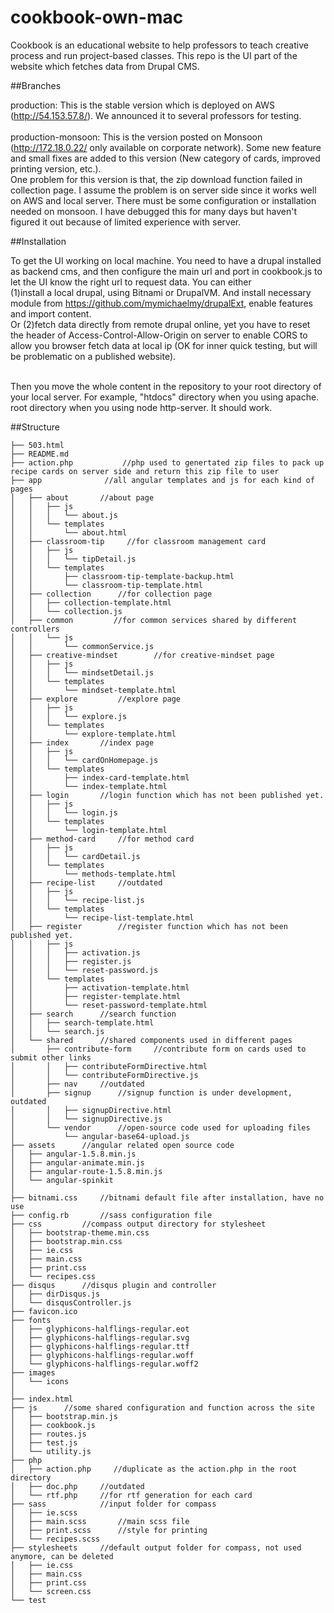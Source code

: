 # cookbook-own-mac
Cookbook is an educational website to help professors to teach creative process and run project-based classes. This repo is the UI part of the website which fetches data from Drupal CMS. 

##Branches

production: This is the stable version which is deployed on AWS (http://54.153.57.8/). We announced it to several professors for testing.<br/> <br/>
production-monsoon: This is the version posted on Monsoon (http://172.18.0.22/ only available on corporate network). Some new feature and small fixes are added to this version (New category of cards, improved printing version, etc.).<br/>One problem for this version is that, the zip download function failed in collection page. I assume the problem is on server side since it works well on AWS and local server. There must be some configuration or installation needed on monsoon. I have debugged this for many days but haven't figured it out because of limited experience with server.

##Installation

To get the UI working on local machine. You need to have a drupal installed as backend cms, and then configure the main url and port in cookbook.js to let the UI know the right url to request data. You can either <br/>
(1)install a local drupal, using Bitnami or DrupalVM. And install necessary module from https://github.com/mymichaelmy/drupalExt, enable features and import content. <br />
Or (2)fetch data directly from remote drupal online, yet you have to reset the header of Access-Control-Allow-Origin on server to enable CORS to allow you browser fetch data at local ip (OK for inner quick testing, but will be problematic on a published website).
<br /><br />

Then you move the whole content in the repository to your root directory of your local server. For example, "htdocs" directory when you using apache. root directory when you using node http-server. It should work.

##Structure
```
├── 503.html
├── README.md
├── action.php           //php used to genertated zip files to pack up recipe cards on server side and return this zip file to user
├── app              //all angular templates and js for each kind of pages 
│   ├── about       //about page
│   │   ├── js
│   │   │   └── about.js
│   │   └── templates
│   │       └── about.html
│   ├── classroom-tip     //for classroom management card
│   │   ├── js
│   │   │   └── tipDetail.js
│   │   └── templates
│   │       ├── classroom-tip-template-backup.html
│   │       └── classroom-tip-template.html
│   ├── collection      //for collection page
│   │   ├── collection-template.html
│   │   └── collection.js
│   ├── common         //for common services shared by different controllers
│   │   └── js
│   │       └── commonService.js
│   ├── creative-mindset        //for creative-mindset page
│   │   ├── js
│   │   │   └── mindsetDetail.js
│   │   └── templates
│   │       └── mindset-template.html
│   ├── explore         //explore page
│   │   ├── js
│   │   │   └── explore.js
│   │   └── templates
│   │       └── explore-template.html
│   ├── index       //index page
│   │   ├── js
│   │   │   └── cardOnHomepage.js
│   │   └── templates
│   │       ├── index-card-template.html
│   │       └── index-template.html
│   ├── login       //login function which has not been published yet.
│   │   ├── js
│   │   │   └── login.js
│   │   └── templates
│   │       └── login-template.html
│   ├── method-card     //for method card 
│   │   ├── js
│   │   │   └── cardDetail.js
│   │   └── templates
│   │       └── methods-template.html
│   ├── recipe-list     //outdated 
│   │   ├── js
│   │   │   └── recipe-list.js
│   │   └── templates
│   │       └── recipe-list-template.html
│   ├── register        //register function which has not been published yet.
│   │   ├── js
│   │   │   ├── activation.js
│   │   │   ├── register.js
│   │   │   └── reset-password.js
│   │   └── templates
│   │       ├── activation-template.html
│   │       ├── register-template.html
│   │       └── reset-password-template.html
│   ├── search      //search function
│   │   ├── search-template.html
│   │   └── search.js
│   └── shared      //shared components used in different pages
│       ├── contribute-form     //contribute form on cards used to submit other links
│       │   ├── contributeFormDirective.html
│       │   └── contributeFormDirective.js
│       ├── nav     //outdated
│       ├── signup      //signup function is under development, outdated
│       │   ├── signupDirective.html        
│       │   └── signupDirective.js
│       └── vendor      //open-source code used for uploading files
│           └── angular-base64-upload.js
├── assets      //angular related open source code
│   ├── angular-1.5.8.min.js
│   ├── angular-animate.min.js
│   ├── angular-route-1.5.8.min.js
│   └── angular-spinkit
│    
├── bitnami.css     //bitnami default file after installation, have no use
├── config.rb       //sass configuration file
├── css         //compass output directory for stylesheet 
│   ├── bootstrap-theme.min.css
│   ├── bootstrap.min.css
│   ├── ie.css
│   ├── main.css
│   ├── print.css
│   └── recipes.css
├── disqus      //disqus plugin and controller
│   ├── dirDisqus.js
│   └── disqusController.js
├── favicon.ico
├── fonts
│   ├── glyphicons-halflings-regular.eot
│   ├── glyphicons-halflings-regular.svg
│   ├── glyphicons-halflings-regular.ttf
│   ├── glyphicons-halflings-regular.woff
│   └── glyphicons-halflings-regular.woff2
├── images
│   └── icons
│   
├── index.html
├── js      //some shared configuration and function across the site
│   ├── bootstrap.min.js
│   ├── cookbook.js
│   ├── routes.js
│   ├── test.js
│   └── utility.js
├── php
│   ├── action.php     //duplicate as the action.php in the root directory
│   ├── doc.php     //outdated
│   └── rtf.php     //for rtf generation for each card
├── sass            //input folder for compass
│   ├── ie.scss
│   ├── main.scss       //main scss file
│   ├── print.scss      //style for printing
│   └── recipes.scss
├── stylesheets     //default output folder for compass, not used anymore, can be deleted
│   ├── ie.css
│   ├── main.css
│   ├── print.css
│   └── screen.css
└── test
    
```
